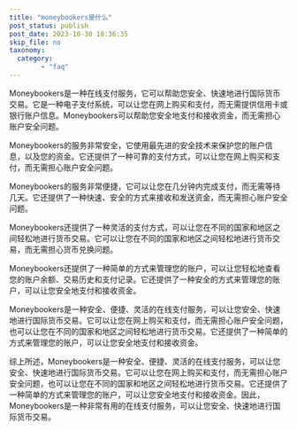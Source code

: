 ```yaml
---
title: "moneybookers是什么"
post_status: publish
post_date: 2023-10-30 18:36:35
skip_file: no
taxonomy:
  category:
        - "faq"
---
```


Moneybookers是一种在线支付服务，它可以帮助您安全、快速地进行国际货币交易。它是一种电子支付系统，可以让您在网上购买和支付，而无需提供信用卡或银行账户信息。Moneybookers可以帮助您安全地支付和接收资金，而无需担心账户安全问题。

Moneybookers的服务非常安全，它使用最先进的安全技术来保护您的账户信息，以及您的资金。它还提供了一种可靠的支付方式，可以让您在网上购买和支付，而无需担心账户安全问题。

Moneybookers的服务非常便捷，它可以让您在几分钟内完成支付，而无需等待几天。它还提供了一种快速、安全的方式来接收和发送资金，而无需担心账户安全问题。

Moneybookers还提供了一种灵活的支付方式，可以让您在不同的国家和地区之间轻松地进行货币交易。它可以让您在不同的国家和地区之间轻松地进行货币交易，而无需担心货币兑换问题。

Moneybookers还提供了一种简单的方式来管理您的账户，可以让您轻松地查看您的账户余额、交易历史和支付记录。它还提供了一种安全的方式来管理您的账户，可以让您安全地支付和接收资金。

Moneybookers是一种安全、便捷、灵活的在线支付服务，可以让您安全、快速地进行国际货币交易。它可以让您在网上购买和支付，而无需担心账户安全问题，也可以让您在不同的国家和地区之间轻松地进行货币交易。它还提供了一种简单的方式来管理您的账户，可以让您安全地支付和接收资金。

综上所述，Moneybookers是一种安全、便捷、灵活的在线支付服务，可以让您安全、快速地进行国际货币交易。它可以让您在网上购买和支付，而无需担心账户安全问题，也可以让您在不同的国家和地区之间轻松地进行货币交易。它还提供了一种简单的方式来管理您的账户，可以让您安全地支付和接收资金。因此，Moneybookers是一种非常有用的在线支付服务，可以让您安全、快速地进行国际货币交易。
